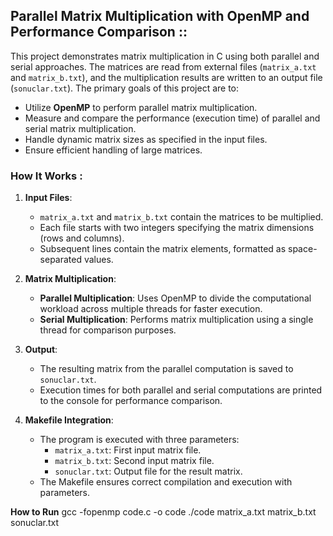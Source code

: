 ## Parallel Matrix Multiplication with OpenMP and Performance Comparison ::

This project demonstrates matrix multiplication in C using both parallel and serial approaches. The matrices are read from external files (`matrix_a.txt` and `matrix_b.txt`), and the multiplication results are written to an output file (`sonuclar.txt`). The primary goals of this project are to:  

- Utilize **OpenMP** to perform parallel matrix multiplication.  
- Measure and compare the performance (execution time) of parallel and serial matrix multiplication.  
- Handle dynamic matrix sizes as specified in the input files.  
- Ensure efficient handling of large matrices.

### How It Works :

1. **Input Files**:  
   - `matrix_a.txt` and `matrix_b.txt` contain the matrices to be multiplied.  
   - Each file starts with two integers specifying the matrix dimensions (rows and columns).  
   - Subsequent lines contain the matrix elements, formatted as space-separated values.  

2. **Matrix Multiplication**:  
   - **Parallel Multiplication**: Uses OpenMP to divide the computational workload across multiple threads for faster execution.  
   - **Serial Multiplication**: Performs matrix multiplication using a single thread for comparison purposes.  

3. **Output**:  
   - The resulting matrix from the parallel computation is saved to `sonuclar.txt`.  
   - Execution times for both parallel and serial computations are printed to the console for performance comparison.  

4. **Makefile Integration**:  
   - The program is executed with three parameters:  
     - `matrix_a.txt`: First input matrix file.  
     - `matrix_b.txt`: Second input matrix file.  
     - `sonuclar.txt`: Output file for the result matrix.  
   - The Makefile ensures correct compilation and execution with parameters.
     
**How to Run**
gcc -fopenmp code.c -o code
./code matrix_a.txt matrix_b.txt sonuclar.txt 
